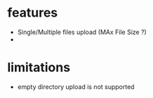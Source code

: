 # features
- Single/Multiple files upload (MAx File Size ?)
-

# limitations
- empty directory upload is not supported